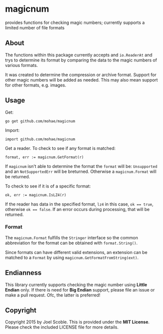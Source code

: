 # magicnum
provides functions for checking magic numbers; currently supports a limited number of file formats

## About
The functions within this package currently accepts and `io.ReaderAt` and trys to determine its format by comparing the data to the magic numbers of various formats. 

It was created to determine the compression or archive format. Support for other magic numbers will be added as needed. This may also mean support for other formats, e.g. images.

## Usage
Get:

    go get github.com/mohae/magicnum
Import:

    import github.com/mohae/magicnum
    
Get a reader. 
To check to see if any format is matched:

    format, err := magicnum.GetFormat(r)
    
If `magicnum` isn't able to determine the format the `format` will be: `Unsupported` and an `NotSupportedErr` will be breturned. Otherwise a `magicnum.Format` will be returned. 

To check to see if it is of a specific format:

    ok, err := magicnum.IsLZ4(r)
    
If the reader has data in the specified format, `lz4` in this case, `ok == true`, otherwise `ok == false`. If an error occurs during processing, that will be returned.

### Format
The `magicnum.Format` fulfills the `Stringer` interface so the common abbreviation for the format can be obtained with `format.String()`.

Since formats can have different valid extensions, an extension can be matched to a `Format` by using `magicnum.GetFormatFromString(ext)`.

## Endianness
This library currently supports checking the magic number using __Little Endian__ only. If there is need for __Big Endian__ support, please file an issue or make a pull request. Ofc, the latter is preferred!

## Copyright
Copyright 2015 by Joel Scoble.
This is provided under the __MIT License__. Please check the included LICENSE file for more details.
